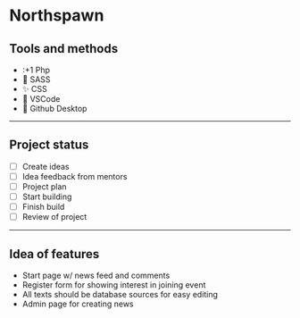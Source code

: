 # Northspawn

## Tools and methods

- :+1 Php
- :metal: SASS
- :sparkles: CSS
- :camel: VSCode
- :tada: Github Desktop

---

## Project status
- [ ] Create ideas
- [ ] Idea feedback from mentors
- [ ] Project plan
- [ ] Start building
- [ ] Finish build
- [ ] Review of project

---

## Idea of features

- Start page w/ news feed and comments
- Register form for showing interest in joining event
- All texts should be database sources for easy editing
- Admin page for creating news
